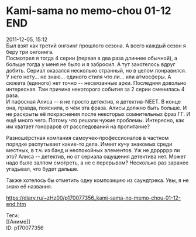 Kami-sama no memo-chou 01-12 END
=================================

   
 2011-12-05, 15:12   
  Был взят как третий онгоинг прошлого сезона. А всего каждый сезон я беру три онгоинга.   
 Посмотрел я тогда 4 серии (первая в два раза длиннее обычной), а больше тогда у меня не было и я забросил. А тут захотелось вдруг добить. Сериал оказался несколько странный, но в целом понравился. У него нету... не знаю... единого стиля что ли... или атмосферы. А сюжета (единого) нет точно -- несвязанные арки. Последняя довольно интересная. Там причина некоторого события за 2 серии сменилась 4 раза.   
 И пафосная Алиса -- я не просто детектив, я детектив-NEET. В конце она, правда, пояснила, о чём эта фраза. Алисы должно быть больше. И не раскрыты её покраснения после некоторых сомнительных фраз ГГ. И ещё много чего. Потому что решали чужие проблемы. Интересно, как им хватает гонораров от расследований на пропитание?   
   
 Разношёрстная компания самоучек-профессионалов в частном порядке распутывает какие-то дела. Имеет кучу знакомых среди местных, в т.ч. из банд и неспокойных элементов. Уж не дрррррр ли это? Алиса -- детектив, но от сериала ощущения детектива нет. Может надо было залпом смотреть, а не с перерывом? Несколько раз заранее угадывал, что будет дальше.   
   
 Также хотелось бы отметить одну композицию из саундтрека. Увы, я не знаю её названия.   
    
 <https://diary.ru/~zHz00/p170077356_kami-sama-no-memo-chou-01-12-end.htm>   
   
 Теги:   
 [[Аниме]]   
 ID: p170077356